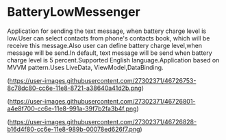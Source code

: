 # BatteryLowMessenger
Application for sending the text message, when battery charge level is low.User can select contacts from phone's contacts book, which will 
be receive this message.Also user can define battery charge level,when message will be send.In default, text message will be send when battery charge
level is 5 percent.Supported English language.Application based on MVVM pattern.Uses LiveData, ViewModel,DataBinding.

(https://user-images.githubusercontent.com/27302371/46726753-8c78dc80-cc6e-11e8-8721-a38640a41d2b.png)

(https://user-images.githubusercontent.com/27302371/46726801-a4e8f700-cc6e-11e8-991a-39f7b2fa3b4f.png)

(https://user-images.githubusercontent.com/27302371/46726828-b16d4f80-cc6e-11e8-989b-00078ed626f7.png)


